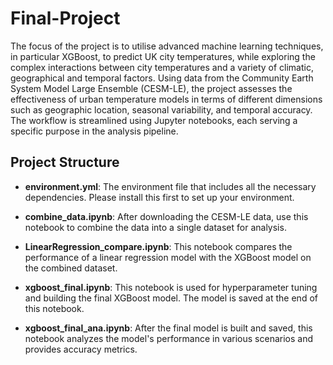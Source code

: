 # Final-Project
The focus of the project is to utilise advanced machine learning techniques, in particular XGBoost, to predict UK city temperatures, while exploring the complex interactions between city temperatures and a variety of climatic, geographical and temporal factors. Using data from the Community Earth System Model Large Ensemble (CESM-LE), the project assesses the effectiveness of urban temperature models in terms of different dimensions such as geographic location, seasonal variability, and temporal accuracy.
The workflow is streamlined using Jupyter notebooks, each serving a specific purpose in the analysis pipeline.

## Project Structure

- **environment.yml**: The environment file that includes all the necessary dependencies. Please install this first to set up your environment.

- **combine_data.ipynb**: After downloading the CESM-LE data, use this notebook to combine the data into a single dataset for analysis.

- **LinearRegression_compare.ipynb**: This notebook compares the performance of a linear regression model with the XGBoost model on the combined dataset.

- **xgboost_final.ipynb**: This notebook is used for hyperparameter tuning and building the final XGBoost model. The model is saved at the end of this notebook.

- **xgboost_final_ana.ipynb**: After the final model is built and saved, this notebook analyzes the model's performance in various scenarios and provides accuracy metrics.
